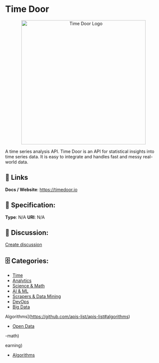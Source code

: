 # Time Door
<p align="center">
    <img width="400" src="https://raw.githubusercontent.com/apis-list/apis-list/main/apis/time-door/logo_256x256.png" alt="Time Door Logo"/>
</p>

A time series analysis API. Time Door is an API for statistical insights into time series data. It is easy to integrate and handles fast and messy real-world data.

##  🔗 Links
**Docs / Website**: https://timedoor.io

## 🧬 Specification:
**Type**: N/A
**URI**: N/A

## 💬 Discussion:
[Create discussion](https://github.com/apis-list/apis-list/discussions/new)

## 🗄️ Categories:
- [Time](https://github.com/apis-list/apis-list#time)
- [Analytics](https://github.com/apis-list/apis-list#analytics)
- [Science & Math](https://github.com/apis-list/apis-list#science-and-math)
- [AI & ML](https://github.com/apis-list/apis-list#ai-and-ml)
- [Scrapers & Data Mining](https://github.com/apis-list/apis-list#scrapers-and-data-mining)
- [DevOps](https://github.com/apis-list/apis-list#devops)
- [Big Data](https://github.com/apis-list/apis-list#big-data)







Algorithms](https://github.com/apis-list/apis-list#algorithms)
- [Open Data](https://github.com/apis-list/apis-list#open-data)



-math)



earning)
- [Algorithms](https://github.com/apis-list/apis-list#algorithms)



